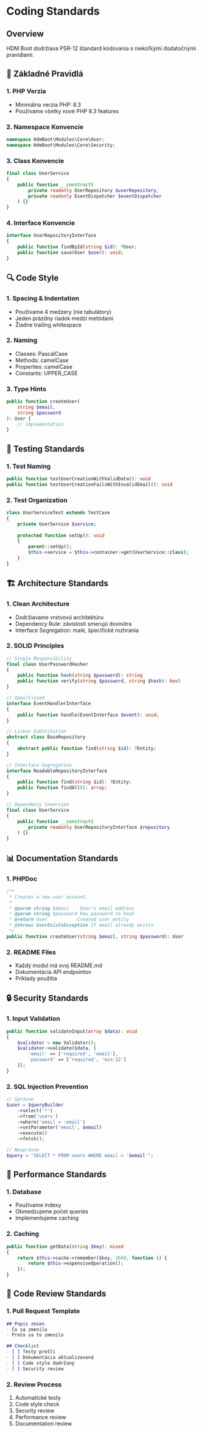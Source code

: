 # Coding Standards

## Overview

HDM Boot dodržiava PSR-12 štandard kódovania s niekoľkými dodatočnými pravidlami.

## 📝 Základné Pravidlá

### 1. PHP Verzia
- Minimálna verzia PHP: 8.3
- Používame všetky nové PHP 8.3 features

### 2. Namespace Konvencie
```php
namespace HdmBoot\Modules\Core\User;
namespace HdmBoot\Modules\Core\Security;
```

### 3. Class Konvencie
```php
final class UserService
{
    public function __construct(
        private readonly UserRepository $userRepository,
        private readonly EventDispatcher $eventDispatcher
    ) {}
}
```

### 4. Interface Konvencie
```php
interface UserRepositoryInterface
{
    public function findById(string $id): ?User;
    public function save(User $user): void;
}
```

## 🔍 Code Style

### 1. Spacing & Indentation
- Používame 4 medzery (nie tabulátory)
- Jeden prázdny riadok medzi metódami
- Žiadne trailing whitespace

### 2. Naming
- Classes: PascalCase
- Methods: camelCase
- Properties: camelCase
- Constants: UPPER_CASE

### 3. Type Hints
```php
public function createUser(
    string $email,
    string $password
): User {
    // implementation
}
```

## 🧪 Testing Standards

### 1. Test Naming
```php
public function testUserCreationWithValidData(): void
public function testUserCreationFailsWithInvalidEmail(): void
```

### 2. Test Organization
```php
class UserServiceTest extends TestCase
{
    private UserService $service;
    
    protected function setUp(): void
    {
        parent::setUp();
        $this->service = $this->container->get(UserService::class);
    }
}
```

## 🏗 Architecture Standards

### 1. Clean Architecture
- Dodržiavame vrstvovú architektúru
- Dependency Rule: závislosti smerujú dovnútra
- Interface Segregation: malé, špecifické rozhrania

### 2. SOLID Principles
```php
// Single Responsibility
final class UserPasswordHasher
{
    public function hash(string $password): string
    public function verify(string $password, string $hash): bool
}

// Open/Closed
interface EventHandlerInterface
{
    public function handle(EventInterface $event): void;
}

// Liskov Substitution
abstract class BaseRepository
{
    abstract public function find(string $id): ?Entity;
}

// Interface Segregation
interface ReadableRepositoryInterface
{
    public function find(string $id): ?Entity;
    public function findAll(): array;
}

// Dependency Inversion
final class UserService
{
    public function __construct(
        private readonly UserRepositoryInterface $repository
    ) {}
}
```

## 📊 Documentation Standards

### 1. PHPDoc
```php
/**
 * Creates a new user account.
 *
 * @param string $email    User's email address
 * @param string $password Raw password to hash
 * @return User           Created user entity
 * @throws UserExistsException If email already exists
 */
public function createUser(string $email, string $password): User
```

### 2. README Files
- Každý modul má svoj README.md
- Dokumentácia API endpointov
- Príklady použitia

## 🔒 Security Standards

### 1. Input Validation
```php
public function validateInput(array $data): void
{
    $validator = new Validator();
    $validator->validate($data, [
        'email' => ['required', 'email'],
        'password' => ['required', 'min:12']
    ]);
}
```

### 2. SQL Injection Prevention
```php
// Správne
$user = $queryBuilder
    ->select('*')
    ->from('users')
    ->where('email = :email')
    ->setParameter('email', $email)
    ->execute()
    ->fetch();

// Nesprávne
$query = "SELECT * FROM users WHERE email = '$email'";
```

## 🚀 Performance Standards

### 1. Database
- Používame indexy
- Obmedzujeme počet queries
- Implementujeme caching

### 2. Caching
```php
public function getData(string $key): mixed
{
    return $this->cache->remember($key, 3600, function () {
        return $this->expensiveOperation();
    });
}
```

## 👥 Code Review Standards

### 1. Pull Request Template
```markdown
## Popis zmien
- Čo sa zmenilo
- Prečo sa to zmenilo

## Checklist
- [ ] Testy prešli
- [ ] Dokumentácia aktualizovaná
- [ ] Code style dodržaný
- [ ] Security review
```

### 2. Review Process
1. Automatické testy
2. Code style check
3. Security review
4. Performance review
5. Documentation review
